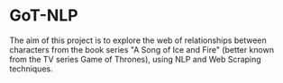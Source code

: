 # GoT-NLP
The aim of this project is to explore the web of relationships between characters from the book series "A Song of Ice and Fire" (better known from the TV series Game of Thrones), using NLP and Web Scraping techniques.
